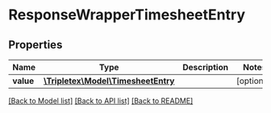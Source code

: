 # ResponseWrapperTimesheetEntry

## Properties
Name | Type | Description | Notes
------------ | ------------- | ------------- | -------------
**value** | [**\Tripletex\Model\TimesheetEntry**](TimesheetEntry.md) |  | [optional] 

[[Back to Model list]](../../README.md#documentation-for-models) [[Back to API list]](../../README.md#documentation-for-api-endpoints) [[Back to README]](../../README.md)

